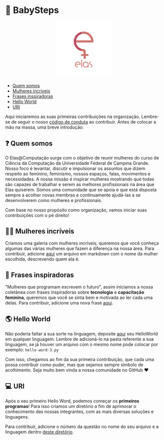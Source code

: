 # 👶 BabySteps

<p  align="center">
<img  src="./assets/logo-elas.png"  heigth="80"  width="180"/>
<p/>

- [Quem somos](#question-Quem-somos)
- [Mulheres incríveis](#woman_technologist-Mulheres-incríveis)
- [Frases inspiradoras](#scroll-Frases-inspiradoras)
- [Hello World](#earth_americas-Hello-World)
- [URI](#computer-URI)

Aqui iniciaremos as suas primeiras contribuições na organização. Lembre-se de seguir o nosso [código de conduta](https://github.com/elasComputacao/Site/blob/master/codigo-de-conduta.md) ao contribuir. Antes de colocar a mão na massa, uma breve introdução:

## :question: **Quem somos**
O Elas@Computação surge com o objetivo de reunir mulheres do curso de Ciência da Computação da Universidade Federal de Campina Grande. Nosso foco é levantar, discutir e impulsionar os assuntos que dizem respeito ao feminino, feminismo, nossos espaços, falas, movimentos e necessidades. A nossa missão é inspirar mulheres mostrando que todas são capazes de trabalhar e serem as melhores profissionais na área que Elas quiserem. Somos uma comunidade que se apoia e que está disposta sempre a acolher novas membras e continuamente ajudá-las a se desenvolverem como mulheres e profissionais.

Com base no nosso propósito como organização, vamos iniciar suas contribuições com o pé direito!

## :woman_technologist: Mulheres incríveis
Criamos uma galeria com mulheres incríveis, queremos que você conheça algumas das várias mulheres que fazem a diferença na nossa área.
Para contribuir, adicione [aqui](galeria) um arquivo em markdown com o nome da mulher escolhida, descrevendo quem ela é.

## :scroll: Frases inspiradoras
"Mulheres que programam escrevem o futuro", assim iniciamos a nossa coletânea com frases inspiradoras sobre **tecnologia** e **capacitação feminina**, queremos que você se sinta bem e motivada ao ler cada uma delas. 
Para contribuir, adicione uma nova frase [aqui](Frases.md).

## :earth_americas: Hello World
Não poderia faltar a sua sorte na linguagem, deposite [aqui](HelloWorld) seu HelloWorld em qualquer linguagem. Lembre de adicioná-lo na pasta referente a sua linguagem, se já houver um arquivo com o mesmo nome pode colocar por exemplo: 
` hello-word-3.py `

Com isso, chegamos ao fim da sua primeira contribuição, que cada uma possa contribuir como puder, mas que sejamos sempre símbolo de acolhimento. 
Seja muito bem vinda a nossa comunidade no GitHub ❤️

## :computer: URI
Após o seu primeiro Hello Word, podemos começar os **primeiros programas**! Para isso criamos um diretório a fim de aprimorar o conhecimento das nossas integrantes, com as mais diversas soluções e linguagens. 

Para contribuir, adicione o número da questão no nome do seu arquivo e a linguagem dentro [deste diretório](URI).
